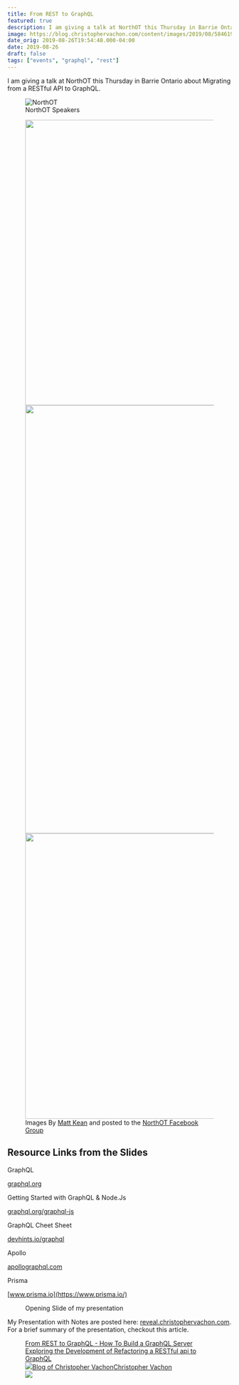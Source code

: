 ```yaml
---
title: From REST to GraphQL
featured: true
description: I am giving a talk at NorthOT this Thursday in Barrie Ontario about Migrating from a RESTful API to GraphQL.
image: https://blog.christophervachon.com/content/images/2019/08/58461959_623297634799391_6037600785443848192_o.png
date_orig: 2019-08-26T19:54:48.000-04:00
date: 2019-08-26
draft: false
tags: ["events", "graphql", "rest"]
---
```


I am giving a talk at NorthOT this Thursday in Barrie Ontario about Migrating from a RESTful API to GraphQL.

<figure class="kg-card kg-image-card kg-card-hascaption"><img src="https://blog.christophervachon.com/content/images/size/w2000/2019/08/69373385_697058100756677_4674387348333527040_o.jpg" class="kg-image" alt="NorthOT"><figcaption>NorthOT Speakers</figcaption></figure>
<figure class="kg-card kg-gallery-card kg-width-wide kg-card-hascaption"><div class="kg-gallery-container"><div class="kg-gallery-row"><div class="kg-gallery-image"><img src="https://blog.christophervachon.com/content/images/2019/09/70348829_703478956781258_6556686100432158720_n.jpg" width="960" height="640" loading="lazy" alt="" srcset="https://blog.christophervachon.com/content/images/size/w600/2019/09/70348829_703478956781258_6556686100432158720_n.jpg 600w, https://blog.christophervachon.com/content/images/2019/09/70348829_703478956781258_6556686100432158720_n.jpg 960w" sizes="(min-width: 720px) 720px"></div><div class="kg-gallery-image"><img src="https://blog.christophervachon.com/content/images/2019/09/69553483_703478916781262_2696885174330720256_n.jpg" width="640" height="960" loading="lazy" alt="" srcset="https://blog.christophervachon.com/content/images/size/w600/2019/09/69553483_703478916781262_2696885174330720256_n.jpg 600w, https://blog.christophervachon.com/content/images/2019/09/69553483_703478916781262_2696885174330720256_n.jpg 640w"></div><div class="kg-gallery-image"><img src="https://blog.christophervachon.com/content/images/2019/09/70236429_703478940114593_6136476709328781312_n.jpg" width="960" height="640" loading="lazy" alt="" srcset="https://blog.christophervachon.com/content/images/size/w600/2019/09/70236429_703478940114593_6136476709328781312_n.jpg 600w, https://blog.christophervachon.com/content/images/2019/09/70236429_703478940114593_6136476709328781312_n.jpg 960w" sizes="(min-width: 720px) 720px"></div></div></div><figcaption>Images By <a href="https://www.facebook.com/matt.kean.90">Matt Kean</a> and posted to the <a href="https://www.facebook.com/groups/NorthOT/">NorthOT Facebook Group</a></figcaption></figure>

## Resource Links from the Slides

GraphQL

[graphql.org](https://graphql.org/)

Getting Started with GraphQL & Node.Js

[graphql.org/graphql-js](https://graphql.org/graphql-js/)

GraphQL Cheet Sheet

[devhints.io/graphql](https://devhints.io/graphql)

Apollo

[apollographql.com](https://www.apollographql.com/)

Prisma

[www.prisma.io](https://www.prisma.io/)

<figure class="kg-card kg-image-card kg-width-wide kg-card-hascaption"><img src="https://blog.christophervachon.com/content/images/2019/08/Screen-Shot-2019-08-28-at-20.36.39.png" class="kg-image" alt="" loading="lazy"><figcaption>Opening Slide of my presentation</figcaption></figure>

My Presentation with Notes are posted here: [reveal.christophervachon.com](https://reveal.christophervachon.com/decks/2019/from-rest-to-graphql.html). For a brief summary of the presentation, checkout this article.

<figure class="kg-card kg-bookmark-card"><a class="kg-bookmark-container" href="https://blog.christophervachon.com/from-rest-to-graphql-part-1/"><div class="kg-bookmark-content"><div class="kg-bookmark-title">From REST to GraphQL - How To Build a GraphQL Server</div><div class="kg-bookmark-description">Exploring the Development of Refactoring a RESTful api to GraphQL</div><div class="kg-bookmark-metadata"><img class="kg-bookmark-icon" src="https://blog.christophervachon.com/favicon.ico"><span class="kg-bookmark-author">Blog of Christopher Vachon</span><span class="kg-bookmark-publisher">Christopher Vachon</span></div></div><div class="kg-bookmark-thumbnail"><img src="https://blog.christophervachon.com/content/images/2019/08/Screen-Shot-2019-08-22-at-15.25.43-1.png"></div></a></figure>
